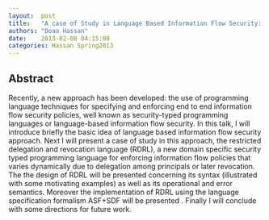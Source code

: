 ```yaml
--- 
layout:  post 
title:   "A case of Study in Language Based Information Flow Security: RDR Language"
authors: "Doaa Hassan" 
date:    2013-02-08 04:15:00 
categories: Hassan Spring2013
--- 
```

## Abstract

Recently, a new approach has been developed: the use of programming
language techniques for specifying and enforcing end to end
information flow security policies, well known as security-typed
programming languages or language-based information flow security. In
this talk, I will introduce briefly the basic idea of language
based information flow security approach. Next I will present a case
of study in this approach, the restricted delegation and revocation
language (RDRL), a new domain specific security typed programming
language for enforcing information flow policies that varies
dynamically due to delegation among principals or later revocation. The
the design of RDRL will be presented concerning its syntax (illustrated with
some motivating examples) as well as its operational and error
semantics. Moreover the implementation of RDRL using the language 
specification formalism
ASF+SDF will be presented . Finally I will conclude with some 
directions for future work.

